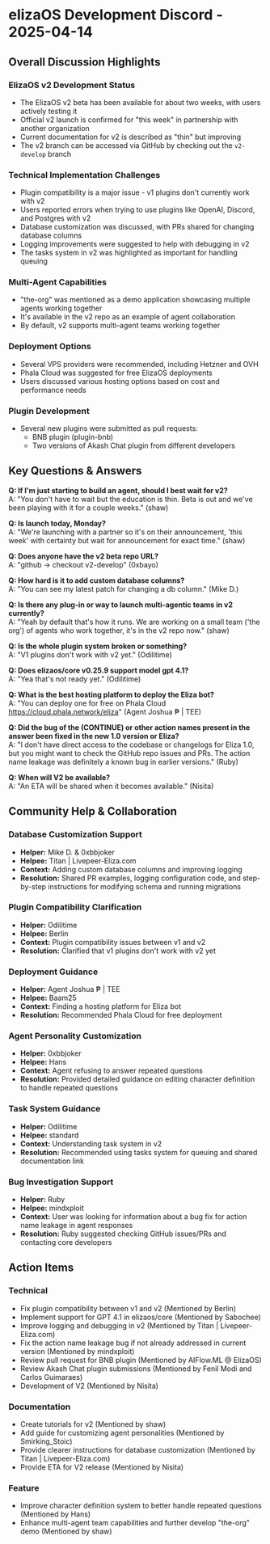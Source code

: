 # elizaOS Development Discord - 2025-04-14

## Overall Discussion Highlights

### ElizaOS v2 Development Status
- The ElizaOS v2 beta has been available for about two weeks, with users actively testing it
- Official v2 launch is confirmed for "this week" in partnership with another organization
- Current documentation for v2 is described as "thin" but improving
- The v2 branch can be accessed via GitHub by checking out the `v2-develop` branch

### Technical Implementation Challenges
- Plugin compatibility is a major issue - v1 plugins don't currently work with v2
- Users reported errors when trying to use plugins like OpenAI, Discord, and Postgres with v2
- Database customization was discussed, with PRs shared for changing database columns
- Logging improvements were suggested to help with debugging in v2
- The tasks system in v2 was highlighted as important for handling queuing

### Multi-Agent Capabilities
- "the-org" was mentioned as a demo application showcasing multiple agents working together
- It's available in the v2 repo as an example of agent collaboration
- By default, v2 supports multi-agent teams working together

### Deployment Options
- Several VPS providers were recommended, including Hetzner and OVH
- Phala Cloud was suggested for free ElizaOS deployments
- Users discussed various hosting options based on cost and performance needs

### Plugin Development
- Several new plugins were submitted as pull requests:
  - BNB plugin (plugin-bnb)
  - Two versions of Akash Chat plugin from different developers

## Key Questions & Answers

**Q: If I'm just starting to build an agent, should I best wait for v2?**  
A: "You don't have to wait but the education is thin. Beta is out and we've been playing with it for a couple weeks." (shaw)

**Q: Is launch today, Monday?**  
A: "We're launching with a partner so it's on their announcement, 'this week' with certainty but wait for announcement for exact time." (shaw)

**Q: Does anyone have the v2 beta repo URL?**  
A: "github -> checkout v2-develop" (0xbayo)

**Q: How hard is it to add custom database columns?**  
A: "You can see my latest patch for changing a db column." (Mike D.)

**Q: Is there any plug-in or way to launch multi-agentic teams in v2 currently?**  
A: "Yeah by default that's how it runs. We are working on a small team ('the org') of agents who work together, it's in the v2 repo now." (shaw)

**Q: Is the whole plugin system broken or something?**  
A: "V1 plugins don't work with v2 yet." (Odilitime)

**Q: Does elizaos/core v0.25.9 support model gpt 4.1?**  
A: "Yea that's not ready yet." (Odilitime)

**Q: What is the best hosting platform to deploy the Eliza bot?**  
A: "You can deploy one for free on Phala Cloud https://cloud.phala.network/eliza" (Agent Joshua ₱ | TEE)

**Q: Did the bug of the (CONTINUE) or other action names present in the answer been fixed in the new 1.0 version or Eliza?**  
A: "I don't have direct access to the codebase or changelogs for Eliza 1.0, but you might want to check the GitHub repo issues and PRs. The action name leakage was definitely a known bug in earlier versions." (Ruby)

**Q: When will V2 be available?**  
A: "An ETA will be shared when it becomes available." (Nisita)

## Community Help & Collaboration

### Database Customization Support
- **Helper:** Mike D. & 0xbbjoker
- **Helpee:** Titan | Livepeer-Eliza.com
- **Context:** Adding custom database columns and improving logging
- **Resolution:** Shared PR examples, logging configuration code, and step-by-step instructions for modifying schema and running migrations

### Plugin Compatibility Clarification
- **Helper:** Odilitime
- **Helpee:** Berlin
- **Context:** Plugin compatibility issues between v1 and v2
- **Resolution:** Clarified that v1 plugins don't work with v2 yet

### Deployment Guidance
- **Helper:** Agent Joshua ₱ | TEE
- **Helpee:** Baam25
- **Context:** Finding a hosting platform for Eliza bot
- **Resolution:** Recommended Phala Cloud for free deployment

### Agent Personality Customization
- **Helper:** 0xbbjoker
- **Helpee:** Hans
- **Context:** Agent refusing to answer repeated questions
- **Resolution:** Provided detailed guidance on editing character definition to handle repeated questions

### Task System Guidance
- **Helper:** Odilitime
- **Helpee:** standard
- **Context:** Understanding task system in v2
- **Resolution:** Recommended using tasks system for queuing and shared documentation link

### Bug Investigation Support
- **Helper:** Ruby
- **Helpee:** mindxploit
- **Context:** User was looking for information about a bug fix for action name leakage in agent responses
- **Resolution:** Ruby suggested checking GitHub issues/PRs and contacting core developers

## Action Items

### Technical
- Fix plugin compatibility between v1 and v2 (Mentioned by Berlin)
- Implement support for GPT 4.1 in elizaos/core (Mentioned by Sabochee)
- Improve logging and debugging in v2 (Mentioned by Titan | Livepeer-Eliza.com)
- Fix the action name leakage bug if not already addressed in current version (Mentioned by mindxploit)
- Review pull request for BNB plugin (Mentioned by AIFlow.ML @ ElizaOS)
- Review Akash Chat plugin submissions (Mentioned by Fenil Modi and Carlos Guimaraes)
- Development of V2 (Mentioned by Nisita)

### Documentation
- Create tutorials for v2 (Mentioned by shaw)
- Add guide for customizing agent personalities (Mentioned by Smirking_Stoic)
- Provide clearer instructions for database customization (Mentioned by Titan | Livepeer-Eliza.com)
- Provide ETA for V2 release (Mentioned by Nisita)

### Feature
- Improve character definition system to better handle repeated questions (Mentioned by Hans)
- Enhance multi-agent team capabilities and further develop "the-org" demo (Mentioned by shaw)